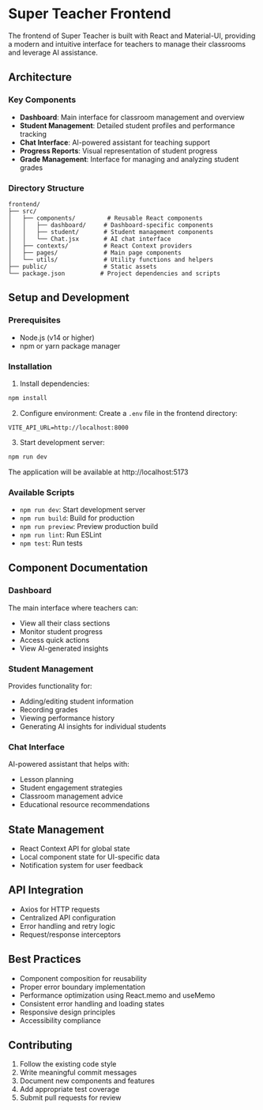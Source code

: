 # Super Teacher Frontend

The frontend of Super Teacher is built with React and Material-UI, providing a modern and intuitive interface for teachers to manage their classrooms and leverage AI assistance.

## Architecture

### Key Components
- **Dashboard**: Main interface for classroom management and overview
- **Student Management**: Detailed student profiles and performance tracking
- **Chat Interface**: AI-powered assistant for teaching support
- **Progress Reports**: Visual representation of student progress
- **Grade Management**: Interface for managing and analyzing student grades

### Directory Structure
```
frontend/
├── src/
│   ├── components/         # Reusable React components
│   │   ├── dashboard/     # Dashboard-specific components
│   │   ├── student/       # Student management components
│   │   └── Chat.jsx       # AI chat interface
│   ├── contexts/          # React Context providers
│   ├── pages/             # Main page components
│   └── utils/             # Utility functions and helpers
├── public/                # Static assets
└── package.json          # Project dependencies and scripts
```

## Setup and Development

### Prerequisites
- Node.js (v14 or higher)
- npm or yarn package manager

### Installation
1. Install dependencies:
```bash
npm install
```

2. Configure environment:
Create a `.env` file in the frontend directory:
```env
VITE_API_URL=http://localhost:8000
```

3. Start development server:
```bash
npm run dev
```

The application will be available at http://localhost:5173

### Available Scripts
- `npm run dev`: Start development server
- `npm run build`: Build for production
- `npm run preview`: Preview production build
- `npm run lint`: Run ESLint
- `npm test`: Run tests

## Component Documentation

### Dashboard
The main interface where teachers can:
- View all their class sections
- Monitor student progress
- Access quick actions
- View AI-generated insights

### Student Management
Provides functionality for:
- Adding/editing student information
- Recording grades
- Viewing performance history
- Generating AI insights for individual students

### Chat Interface
AI-powered assistant that helps with:
- Lesson planning
- Student engagement strategies
- Classroom management advice
- Educational resource recommendations

## State Management
- React Context API for global state
- Local component state for UI-specific data
- Notification system for user feedback

## API Integration
- Axios for HTTP requests
- Centralized API configuration
- Error handling and retry logic
- Request/response interceptors

## Best Practices
- Component composition for reusability
- Proper error boundary implementation
- Performance optimization using React.memo and useMemo
- Consistent error handling and loading states
- Responsive design principles
- Accessibility compliance

## Contributing
1. Follow the existing code style
2. Write meaningful commit messages
3. Document new components and features
4. Add appropriate test coverage
5. Submit pull requests for review
